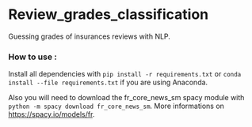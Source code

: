 # Review_grades_classification
Guessing grades of insurances reviews with NLP.

### How to use :
Install all dependencies with `pip install -r requirements.txt` or `conda install --file requirements.txt` if you are using Anaconda.

Also you will need to download the fr_core_news_sm spacy module with `python -m spacy download fr_core_news_sm`. More informations on https://spacy.io/models/fr.